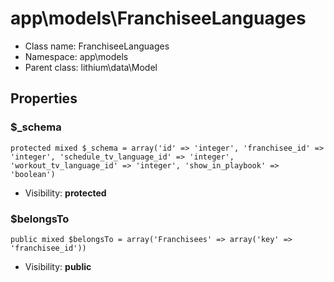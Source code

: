 app\models\FranchiseeLanguages
===============






* Class name: FranchiseeLanguages
* Namespace: app\models
* Parent class: lithium\data\Model





Properties
----------


### $_schema

    protected mixed $_schema = array('id' => 'integer', 'franchisee_id' => 'integer', 'schedule_tv_language_id' => 'integer', 'workout_tv_language_id' => 'integer', 'show_in_playbook' => 'boolean')





* Visibility: **protected**


### $belongsTo

    public mixed $belongsTo = array('Franchisees' => array('key' => 'franchisee_id'))





* Visibility: **public**




